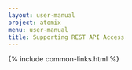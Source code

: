 ```yaml
---
layout: user-manual
project: atomix
menu: user-manual
title: Supporting REST API Access
---
```


{% include common-links.html %}
